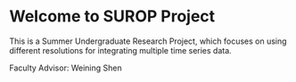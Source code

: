 # Welcome to SUROP Project

This is a Summer Undergraduate Research Project, which focuses on using different resolutions for integrating multiple time series data.

Faculty Advisor: Weining Shen

```{tableofcontents}
```
